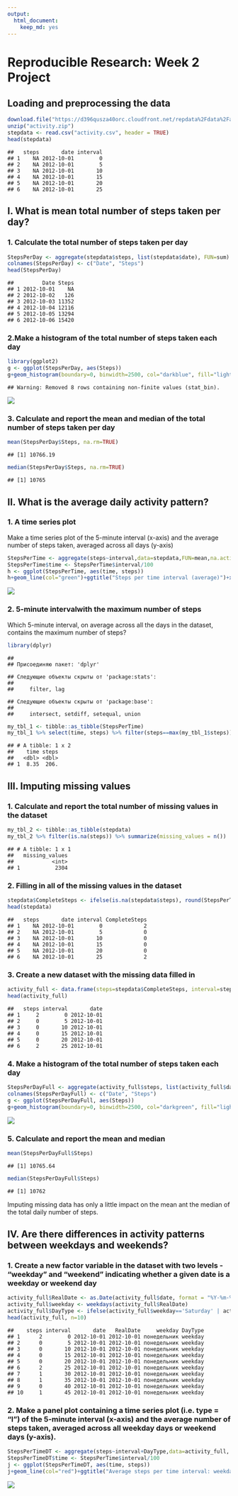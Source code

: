 ```yaml
---
output: 
  html_document: 
    keep_md: yes
---
```

Reproducible Research: Week 2 Project 
=======================================

## Loading and preprocessing the data


```r
download.file("https://d396qusza40orc.cloudfront.net/repdata%2Fdata%2Factivity.zip", destfile = "activity.zip", mode="wb") 
unzip("activity.zip") 
stepdata <- read.csv("activity.csv", header = TRUE) 
head(stepdata)
```

```
##   steps       date interval
## 1    NA 2012-10-01        0
## 2    NA 2012-10-01        5
## 3    NA 2012-10-01       10
## 4    NA 2012-10-01       15
## 5    NA 2012-10-01       20
## 6    NA 2012-10-01       25
```

## I. What is mean total number of steps taken per day?
### 1. Calculate the total number of steps taken per day

```r
StepsPerDay <- aggregate(stepdata$steps, list(stepdata$date), FUN=sum)
colnames(StepsPerDay) <- c("Date", "Steps")
head(StepsPerDay)
```

```
##         Date Steps
## 1 2012-10-01    NA
## 2 2012-10-02   126
## 3 2012-10-03 11352
## 4 2012-10-04 12116
## 5 2012-10-05 13294
## 6 2012-10-06 15420
```

### 2.Make a histogram of the total number of steps taken each day

```r
library(ggplot2)
g <- ggplot(StepsPerDay, aes(Steps))
g+geom_histogram(boundary=0, binwidth=2500, col="darkblue", fill="lightblue")+ggtitle("Histogram of steps per day")+xlab("Daily steps")+ylab("Frequency")+theme(plot.title = element_text(face="bold", size=12))
```

```
## Warning: Removed 8 rows containing non-finite values (stat_bin).
```

![](PA1_template_files/figure-html/unnamed-chunk-3-1.png)<!-- -->

### 3. Calculate and report the mean and median of the total number of steps taken per day

```r
mean(StepsPerDay$Steps, na.rm=TRUE)
```

```
## [1] 10766.19
```


```r
median(StepsPerDay$Steps, na.rm=TRUE)
```

```
## [1] 10765
```

## II. What is the average daily activity pattern?

### 1. A time series plot
Make a time series plot of the 5-minute interval (x-axis) and the average number of steps taken, averaged across all days (y-axis)


```r
StepsPerTime <- aggregate(steps~interval,data=stepdata,FUN=mean,na.action=na.omit)
StepsPerTime$time <- StepsPerTime$interval/100
h <- ggplot(StepsPerTime, aes(time, steps))
h+geom_line(col="green")+ggtitle("Steps per time interval (average)")+xlab("Time")+ylab("Steps")+theme(plot.title = element_text(face="bold", size=12))
```

![](PA1_template_files/figure-html/unnamed-chunk-6-1.png)<!-- -->

### 2. 5-minute intervalwith the maximum number of steps
Which 5-minute interval, on average across all the days in the dataset, contains the maximum number of steps?


```r
library(dplyr)
```

```
## 
## Присоединяю пакет: 'dplyr'
```

```
## Следующие объекты скрыты от 'package:stats':
## 
##     filter, lag
```

```
## Следующие объекты скрыты от 'package:base':
## 
##     intersect, setdiff, setequal, union
```

```r
my_tbl_1 <- tibble::as_tibble(StepsPerTime)
my_tbl_1 %>% select(time, steps) %>% filter(steps==max(my_tbl_1$steps))
```

```
## # A tibble: 1 x 2
##    time steps
##   <dbl> <dbl>
## 1  8.35  206.
```

## III. Imputing missing values

### 1. Calculate and report the total number of missing values in the dataset

```r
my_tbl_2 <- tibble::as_tibble(stepdata)
my_tbl_2 %>% filter(is.na(steps)) %>% summarize(missing_values = n())
```

```
## # A tibble: 1 x 1
##   missing_values
##            <int>
## 1           2304
```

### 2. Filling in all of the missing values in the dataset


```r
stepdata$CompleteSteps <- ifelse(is.na(stepdata$steps), round(StepsPerTime$steps[match(stepdata$interval, StepsPerTime$interval)],0), stepdata$steps)
head(stepdata)
```

```
##   steps       date interval CompleteSteps
## 1    NA 2012-10-01        0             2
## 2    NA 2012-10-01        5             0
## 3    NA 2012-10-01       10             0
## 4    NA 2012-10-01       15             0
## 5    NA 2012-10-01       20             0
## 6    NA 2012-10-01       25             2
```

### 3. Create a new dataset with the missing data filled in


```r
activity_full <- data.frame(steps=stepdata$CompleteSteps, interval=stepdata$interval, date=stepdata$date)
head(activity_full)
```

```
##   steps interval       date
## 1     2        0 2012-10-01
## 2     0        5 2012-10-01
## 3     0       10 2012-10-01
## 4     0       15 2012-10-01
## 5     0       20 2012-10-01
## 6     2       25 2012-10-01
```

### 4. Make a histogram of the total number of steps taken each day


```r
StepsPerDayFull <- aggregate(activity_full$steps, list(activity_full$date), FUN=sum)
colnames(StepsPerDayFull) <- c("Date", "Steps")
g <- ggplot(StepsPerDayFull, aes(Steps))
g+geom_histogram(boundary=0, binwidth=2500, col="darkgreen", fill="lightgreen")+ggtitle("Histogram of steps per day")+xlab("Steps")+ylab("Frequency")+theme(plot.title = element_text(face="bold", size=12))
```

![](PA1_template_files/figure-html/unnamed-chunk-11-1.png)<!-- -->

### 5. Calculate and report the mean and median 


```r
mean(StepsPerDayFull$Steps)
```

```
## [1] 10765.64
```


```r
median(StepsPerDayFull$Steps)
```

```
## [1] 10762
```

Imputing missing data has only a little impact on the mean ant the median of the total daily number of steps. 

## IV. Are there differences in activity patterns between weekdays and weekends?

### 1. Create a new factor variable in the dataset with two levels - “weekday” and “weekend” indicating whether a given date is a weekday or weekend day


```r
activity_full$RealDate <- as.Date(activity_full$date, format = "%Y-%m-%d")
activity_full$weekday <- weekdays(activity_full$RealDate)
activity_full$DayType <- ifelse(activity_full$weekday=='Saturday' | activity_full$weekday=='Sunday', 'weekend','weekday')
head(activity_full, n=10)
```

```
##    steps interval       date   RealDate     weekday DayType
## 1      2        0 2012-10-01 2012-10-01 понедельник weekday
## 2      0        5 2012-10-01 2012-10-01 понедельник weekday
## 3      0       10 2012-10-01 2012-10-01 понедельник weekday
## 4      0       15 2012-10-01 2012-10-01 понедельник weekday
## 5      0       20 2012-10-01 2012-10-01 понедельник weekday
## 6      2       25 2012-10-01 2012-10-01 понедельник weekday
## 7      1       30 2012-10-01 2012-10-01 понедельник weekday
## 8      1       35 2012-10-01 2012-10-01 понедельник weekday
## 9      0       40 2012-10-01 2012-10-01 понедельник weekday
## 10     1       45 2012-10-01 2012-10-01 понедельник weekday
```

### 2. Make a panel plot containing a time series plot (i.e. type = “l”) of the 5-minute interval (x-axis) and the average number of steps taken, averaged across all weekday days or weekend days (y-axis).


```r
StepsPerTimeDT <- aggregate(steps~interval+DayType,data=activity_full, FUN=mean,na.action=na.omit)
StepsPerTimeDT$time <- StepsPerTime$interval/100
j <- ggplot(StepsPerTimeDT, aes(time, steps))
j+geom_line(col="red")+ggtitle("Average steps per time interval: weekdays vs. weekends")+xlab("Time")+ylab("Steps")+theme(plot.title = element_text(face="bold", size=12))+facet_grid(DayType ~ .)
```

![](PA1_template_files/figure-html/unnamed-chunk-15-1.png)<!-- -->





